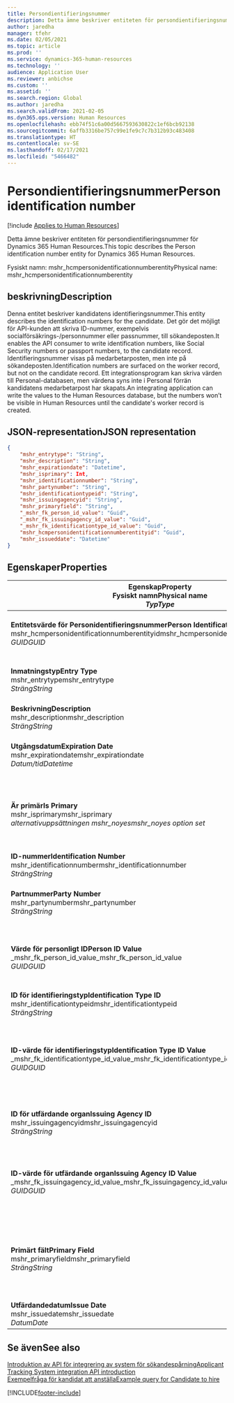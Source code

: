 ```yaml
---
title: Persondientifieringsnummer
description: Detta ämne beskriver entiteten för persondientifieringsnummer för Dynamics 365 Human Resources.
author: jaredha
manager: tfehr
ms.date: 02/05/2021
ms.topic: article
ms.prod: ''
ms.service: dynamics-365-human-resources
ms.technology: ''
audience: Application User
ms.reviewer: anbichse
ms.custom: ''
ms.assetid: ''
ms.search.region: Global
ms.author: jaredha
ms.search.validFrom: 2021-02-05
ms.dyn365.ops.version: Human Resources
ms.openlocfilehash: ebb74f51c6a00d5667593630822c1ef6bcb92138
ms.sourcegitcommit: 6affb3316be757c99e1fe9c7c7b312b93c483408
ms.translationtype: HT
ms.contentlocale: sv-SE
ms.lasthandoff: 02/17/2021
ms.locfileid: "5466482"
---
```

# <a name="person-identification-number"></a><span data-ttu-id="699d2-103">Persondientifieringsnummer</span><span class="sxs-lookup"><span data-stu-id="699d2-103">Person identification number</span></span>

[!include [Applies to Human Resources](../includes/applies-to-hr.md)]

<span data-ttu-id="699d2-104">Detta ämne beskriver entiteten för persondientifieringsnummer för Dynamics 365 Human Resources.</span><span class="sxs-lookup"><span data-stu-id="699d2-104">This topic describes the Person identification number entity for Dynamics 365 Human Resources.</span></span>

<span data-ttu-id="699d2-105">Fysiskt namn: mshr_hcmpersonidentificationnumberentity</span><span class="sxs-lookup"><span data-stu-id="699d2-105">Physical name: mshr_hcmpersonidentificationnumberentity</span></span>

## <a name="description"></a><span data-ttu-id="699d2-106">beskrivning</span><span class="sxs-lookup"><span data-stu-id="699d2-106">Description</span></span>

<span data-ttu-id="699d2-107">Denna entitet beskriver kandidatens identifieringsnummer.</span><span class="sxs-lookup"><span data-stu-id="699d2-107">This entity describes the identification numbers for the candidate.</span></span> <span data-ttu-id="699d2-108">Det gör det möjligt för API-kunden att skriva ID-nummer, exempelvis socialförsäkrings-/personnummer eller passnummer, till sökandeposten.</span><span class="sxs-lookup"><span data-stu-id="699d2-108">It enables the API consumer to write identification numbers, like Social Security numbers or passport numbers, to the candidate record.</span></span> <span data-ttu-id="699d2-109">Identifieringsnummer visas på medarbetarposten, men inte på sökandeposten.</span><span class="sxs-lookup"><span data-stu-id="699d2-109">Identification numbers are surfaced on the worker record, but not on the candidate record.</span></span> <span data-ttu-id="699d2-110">Ett integrationsprogram kan skriva värden till Personal-databasen, men värdena syns inte i Personal förrän kandidatens medarbetarpost har skapats.</span><span class="sxs-lookup"><span data-stu-id="699d2-110">An integrating application can write the values to the Human Resources database, but the numbers won’t be visible in Human Resources until the candidate's worker record is created.</span></span>

## <a name="json-representation"></a><span data-ttu-id="699d2-111">JSON-representation</span><span class="sxs-lookup"><span data-stu-id="699d2-111">JSON representation</span></span>

```json
{
    "mshr_entrytype": "String",
    "mshr_description": "String",
    "mshr_expirationdate": "Datetime",
    "mshr_isprimary": Int,
    "mshr_identificationnumber": "String",
    "mshr_partynumber": "String",
    "mshr_identificationtypeid": "String",
    "mshr_issuingagencyid": "String",
    "mshr_primaryfield": "String",
    "_mshr_fk_person_id_value": "Guid",
    "_mshr_fk_issuingagency_id_value": "Guid",
    "_mshr_fk_identificationtype_id_value": "Guid",
    "mshr_hcmpersonidentificationnumberentityid": "Guid",
    "mshr_issueddate": "Datetime"
}
```

## <a name="properties"></a><span data-ttu-id="699d2-112">Egenskaper</span><span class="sxs-lookup"><span data-stu-id="699d2-112">Properties</span></span>

| <span data-ttu-id="699d2-113">Egenskap</span><span class="sxs-lookup"><span data-stu-id="699d2-113">Property</span></span><br><span data-ttu-id="699d2-114">**Fysiskt namn**</span><span class="sxs-lookup"><span data-stu-id="699d2-114">**Physical name**</span></span><br><span data-ttu-id="699d2-115">**_Typ_**</span><span class="sxs-lookup"><span data-stu-id="699d2-115">**_Type_**</span></span> | <span data-ttu-id="699d2-116">Använd</span><span class="sxs-lookup"><span data-stu-id="699d2-116">Use</span></span> | <span data-ttu-id="699d2-117">beskrivning</span><span class="sxs-lookup"><span data-stu-id="699d2-117">Description</span></span> |
| --- | --- | --- |
| <span data-ttu-id="699d2-118">**Entitetsvärde för Personidentifieringsnummer**</span><span class="sxs-lookup"><span data-stu-id="699d2-118">**Person Identification Number Entity ID**</span></span><br><span data-ttu-id="699d2-119">mshr_hcmpersonidentificationnumberentityid</span><span class="sxs-lookup"><span data-stu-id="699d2-119">mshr_hcmpersonidentificationnumberentityid</span></span><br><span data-ttu-id="699d2-120">*GUID*</span><span class="sxs-lookup"><span data-stu-id="699d2-120">*GUID*</span></span> | <span data-ttu-id="699d2-121">Skrivskydd</span><span class="sxs-lookup"><span data-stu-id="699d2-121">Read-only</span></span><br><span data-ttu-id="699d2-122">Obligatoriskt</span><span class="sxs-lookup"><span data-stu-id="699d2-122">Required</span></span><br><span data-ttu-id="699d2-123">Systemgenererad</span><span class="sxs-lookup"><span data-stu-id="699d2-123">System-generated</span></span> | <span data-ttu-id="699d2-124">Unik primär identifierare för nummerposten för personidentifiering.</span><span class="sxs-lookup"><span data-stu-id="699d2-124">Unique primary identifier for the person identification number record.</span></span> |
| <span data-ttu-id="699d2-125">**Inmatningstyp**</span><span class="sxs-lookup"><span data-stu-id="699d2-125">**Entry Type**</span></span><br><span data-ttu-id="699d2-126">mshr_entrytype</span><span class="sxs-lookup"><span data-stu-id="699d2-126">mshr_entrytype</span></span><br><span data-ttu-id="699d2-127">*Sträng*</span><span class="sxs-lookup"><span data-stu-id="699d2-127">*String*</span></span> | <span data-ttu-id="699d2-128">Skrivskydd</span><span class="sxs-lookup"><span data-stu-id="699d2-128">Read-write</span></span><br><span data-ttu-id="699d2-129">Valfritt</span><span class="sxs-lookup"><span data-stu-id="699d2-129">Optional</span></span> | <span data-ttu-id="699d2-130">Frivärde som referens till inmatningstypen för identifieringsnumret.</span><span class="sxs-lookup"><span data-stu-id="699d2-130">Free value to reference the type of entry for the identification number.</span></span> |
| <span data-ttu-id="699d2-131">**Beskrivning**</span><span class="sxs-lookup"><span data-stu-id="699d2-131">**Description**</span></span><br><span data-ttu-id="699d2-132">mshr_description</span><span class="sxs-lookup"><span data-stu-id="699d2-132">mshr_description</span></span><br><span data-ttu-id="699d2-133">*Sträng*</span><span class="sxs-lookup"><span data-stu-id="699d2-133">*String*</span></span> | <span data-ttu-id="699d2-134">Skrivskydd</span><span class="sxs-lookup"><span data-stu-id="699d2-134">Read-write</span></span><br><span data-ttu-id="699d2-135">Valfritt</span><span class="sxs-lookup"><span data-stu-id="699d2-135">Optional</span></span> | <span data-ttu-id="699d2-136">Beskrivningen av ID-numret.</span><span class="sxs-lookup"><span data-stu-id="699d2-136">The description of the identification number.</span></span> |
| <span data-ttu-id="699d2-137">**Utgångsdatum**</span><span class="sxs-lookup"><span data-stu-id="699d2-137">**Expiration Date**</span></span><br><span data-ttu-id="699d2-138">mshr_expirationdate</span><span class="sxs-lookup"><span data-stu-id="699d2-138">mshr_expirationdate</span></span><br><span data-ttu-id="699d2-139">*Datum/tid*</span><span class="sxs-lookup"><span data-stu-id="699d2-139">*Datetime*</span></span> | <span data-ttu-id="699d2-140">Skrivskydd</span><span class="sxs-lookup"><span data-stu-id="699d2-140">Read-write</span></span><br><span data-ttu-id="699d2-141">Valfritt</span><span class="sxs-lookup"><span data-stu-id="699d2-141">Optional</span></span> | <span data-ttu-id="699d2-142">Det datum då identifieringsnumret eller det kopplade dokumentet upphör att gälla.</span><span class="sxs-lookup"><span data-stu-id="699d2-142">The date on which the identification number or associated document expires.</span></span> |
| <span data-ttu-id="699d2-143">**Är primär**</span><span class="sxs-lookup"><span data-stu-id="699d2-143">**Is Primary**</span></span><br><span data-ttu-id="699d2-144">mshr_isprimary</span><span class="sxs-lookup"><span data-stu-id="699d2-144">mshr_isprimary</span></span><br><span data-ttu-id="699d2-145">*alternativuppsättningen mshr_noyes*</span><span class="sxs-lookup"><span data-stu-id="699d2-145">*mshr_noyes option set*</span></span> | <span data-ttu-id="699d2-146">Skrivskydd</span><span class="sxs-lookup"><span data-stu-id="699d2-146">Read-write</span></span><br><span data-ttu-id="699d2-147">Valfritt</span><span class="sxs-lookup"><span data-stu-id="699d2-147">Optional</span></span> | <span data-ttu-id="699d2-148">Anger huruvida identifieringsnumret är den primära posten för personen för den här identifieringstypen.</span><span class="sxs-lookup"><span data-stu-id="699d2-148">Defines whether the identification number is the primary record for the person for this identification type.</span></span> |
| <span data-ttu-id="699d2-149">**ID-nummer**</span><span class="sxs-lookup"><span data-stu-id="699d2-149">**Identification Number**</span></span><br><span data-ttu-id="699d2-150">mshr_identificationnumber</span><span class="sxs-lookup"><span data-stu-id="699d2-150">mshr_identificationnumber</span></span><br><span data-ttu-id="699d2-151">*Sträng*</span><span class="sxs-lookup"><span data-stu-id="699d2-151">*String*</span></span> | <span data-ttu-id="699d2-152">Skrivskydd</span><span class="sxs-lookup"><span data-stu-id="699d2-152">Read-write</span></span><br><span data-ttu-id="699d2-153">Obligatoriskt</span><span class="sxs-lookup"><span data-stu-id="699d2-153">Required</span></span> | <span data-ttu-id="699d2-154">ID-numret.</span><span class="sxs-lookup"><span data-stu-id="699d2-154">The identification number.</span></span> |
| <span data-ttu-id="699d2-155">**Partnummer**</span><span class="sxs-lookup"><span data-stu-id="699d2-155">**Party Number**</span></span><br><span data-ttu-id="699d2-156">mshr_partynumber</span><span class="sxs-lookup"><span data-stu-id="699d2-156">mshr_partynumber</span></span><br><span data-ttu-id="699d2-157">*Sträng*</span><span class="sxs-lookup"><span data-stu-id="699d2-157">*String*</span></span> | <span data-ttu-id="699d2-158">Skrivskydd</span><span class="sxs-lookup"><span data-stu-id="699d2-158">Read-write</span></span><br><span data-ttu-id="699d2-159">Obligatoriskt</span><span class="sxs-lookup"><span data-stu-id="699d2-159">Required</span></span> | <span data-ttu-id="699d2-160">Identifieraren för parten (personen) som äger indentifieringsnumret.</span><span class="sxs-lookup"><span data-stu-id="699d2-160">The identifier of the party (person) owning the identification number.</span></span> |
| <span data-ttu-id="699d2-161">**Värde för personligt ID**</span><span class="sxs-lookup"><span data-stu-id="699d2-161">**Person ID Value**</span></span><br><span data-ttu-id="699d2-162">_mshr_fk_person_id_value</span><span class="sxs-lookup"><span data-stu-id="699d2-162">_mshr_fk_person_id_value</span></span><br><span data-ttu-id="699d2-163">*GUID*</span><span class="sxs-lookup"><span data-stu-id="699d2-163">*GUID*</span></span> | <span data-ttu-id="699d2-164">Skrivskydd</span><span class="sxs-lookup"><span data-stu-id="699d2-164">Read-only</span></span><br><span data-ttu-id="699d2-165">Obligatoriskt</span><span class="sxs-lookup"><span data-stu-id="699d2-165">Required</span></span><br><span data-ttu-id="699d2-166">Sekundärnyckel: mshr_dirpersonentityid tillhörande entiteten mshr_dirpersonentity</span><span class="sxs-lookup"><span data-stu-id="699d2-166">Foreign key: mshr_dirpersonentityid of mshr_dirpersonentity entity</span></span> | <span data-ttu-id="699d2-167">Den unika identifieraren för parten (personen).</span><span class="sxs-lookup"><span data-stu-id="699d2-167">The unique identifier of the party (person).</span></span> |
| <span data-ttu-id="699d2-168">**ID för identifieringstyp**</span><span class="sxs-lookup"><span data-stu-id="699d2-168">**Identification Type ID**</span></span><br><span data-ttu-id="699d2-169">mshr_identificationtypeid</span><span class="sxs-lookup"><span data-stu-id="699d2-169">mshr_identificationtypeid</span></span><br><span data-ttu-id="699d2-170">*Sträng*</span><span class="sxs-lookup"><span data-stu-id="699d2-170">*String*</span></span> | <span data-ttu-id="699d2-171">Skrivskydd</span><span class="sxs-lookup"><span data-stu-id="699d2-171">Read-write</span></span><br><span data-ttu-id="699d2-172">Obligatoriskt</span><span class="sxs-lookup"><span data-stu-id="699d2-172">Required</span></span> | <span data-ttu-id="699d2-173">Identifieringsnumrets typ.</span><span class="sxs-lookup"><span data-stu-id="699d2-173">The type of identification number.</span></span> |
| <span data-ttu-id="699d2-174">**ID-värde för identifieringstyp**</span><span class="sxs-lookup"><span data-stu-id="699d2-174">**Identification Type ID Value**</span></span><br><span data-ttu-id="699d2-175">_mshr_fk_identificationtype_id_value</span><span class="sxs-lookup"><span data-stu-id="699d2-175">_mshr_fk_identificationtype_id_value</span></span><br><span data-ttu-id="699d2-176">*GUID*</span><span class="sxs-lookup"><span data-stu-id="699d2-176">*GUID*</span></span> | <span data-ttu-id="699d2-177">Skrivskydd</span><span class="sxs-lookup"><span data-stu-id="699d2-177">Read-only</span></span><br><span data-ttu-id="699d2-178">Obligatoriskt</span><span class="sxs-lookup"><span data-stu-id="699d2-178">Required</span></span><br><span data-ttu-id="699d2-179">Sekundärnyckel: mshr_hcmidentificationtypeentityid tillhörande entiteten mshr_hcmidentificationtypeentity</span><span class="sxs-lookup"><span data-stu-id="699d2-179">Foreign key: mshr_hcmidentificationtypeentityid of mshr_hcmidentificationtypeentity entity</span></span> | <span data-ttu-id="699d2-180">Systemgenererad, unik identifierare för identifieringstypen.</span><span class="sxs-lookup"><span data-stu-id="699d2-180">System-generated unique identifier of the identification type.</span></span> |
| <span data-ttu-id="699d2-181">**ID för utfärdande organ**</span><span class="sxs-lookup"><span data-stu-id="699d2-181">**Issuing Agency ID**</span></span><br><span data-ttu-id="699d2-182">mshr_issuingagencyid</span><span class="sxs-lookup"><span data-stu-id="699d2-182">mshr_issuingagencyid</span></span><br><span data-ttu-id="699d2-183">*Sträng*</span><span class="sxs-lookup"><span data-stu-id="699d2-183">*String*</span></span> | <span data-ttu-id="699d2-184">Skrivskydd</span><span class="sxs-lookup"><span data-stu-id="699d2-184">Read-write</span></span><br><span data-ttu-id="699d2-185">Valfritt</span><span class="sxs-lookup"><span data-stu-id="699d2-185">Optional</span></span> | <span data-ttu-id="699d2-186">Det organ eller den organisation som utfärdar identifieringsnumret.</span><span class="sxs-lookup"><span data-stu-id="699d2-186">The agency or organization issuing the identification number.</span></span> |
| <span data-ttu-id="699d2-187">**ID-värde för utfärdande organ**</span><span class="sxs-lookup"><span data-stu-id="699d2-187">**Issuing Agency ID Value**</span></span><br><span data-ttu-id="699d2-188">_mshr_fk_issuingagency_id_value</span><span class="sxs-lookup"><span data-stu-id="699d2-188">_mshr_fk_issuingagency_id_value</span></span><br><span data-ttu-id="699d2-189">*GUID*</span><span class="sxs-lookup"><span data-stu-id="699d2-189">*GUID*</span></span> | <span data-ttu-id="699d2-190">Skrivskydd</span><span class="sxs-lookup"><span data-stu-id="699d2-190">Read-only</span></span><br><span data-ttu-id="699d2-191">Valfritt</span><span class="sxs-lookup"><span data-stu-id="699d2-191">Optional</span></span><br><span data-ttu-id="699d2-192">Sekundärnyckel: mshr_hcmissuingagencyentityid tillhörande entiteten mshr_hcmissuingagencyentity</span><span class="sxs-lookup"><span data-stu-id="699d2-192">Foreign key: mshr_hcmissuingagencyentityid of mshr_hcmissuingagencyentity entity</span></span> | <span data-ttu-id="699d2-193">Systemgenererad, unik identifierare för det organ som utfärdar identifieringsnumret.</span><span class="sxs-lookup"><span data-stu-id="699d2-193">System-generated unique identifier of the agency issuing the identification number.</span></span> |
| <span data-ttu-id="699d2-194">**Primärt fält**</span><span class="sxs-lookup"><span data-stu-id="699d2-194">**Primary Field**</span></span><br><span data-ttu-id="699d2-195">mshr_primaryfield</span><span class="sxs-lookup"><span data-stu-id="699d2-195">mshr_primaryfield</span></span><br><span data-ttu-id="699d2-196">*Sträng*</span><span class="sxs-lookup"><span data-stu-id="699d2-196">*String*</span></span> | <span data-ttu-id="699d2-197">Skrivskydd</span><span class="sxs-lookup"><span data-stu-id="699d2-197">Read-only</span></span><br><span data-ttu-id="699d2-198">Obligatoriskt</span><span class="sxs-lookup"><span data-stu-id="699d2-198">Required</span></span> | <span data-ttu-id="699d2-199">Fält som används som identifierare för entitetsposten.</span><span class="sxs-lookup"><span data-stu-id="699d2-199">Field to be used as an identifier of the entity record.</span></span> <span data-ttu-id="699d2-200">Kombination av partnummer, identifieringstyps-ID och identifieringsnummer.</span><span class="sxs-lookup"><span data-stu-id="699d2-200">Combination of party number, identification type ID, and identification number.</span></span> |
| <span data-ttu-id="699d2-201">**Utfärdandedatum**</span><span class="sxs-lookup"><span data-stu-id="699d2-201">**Issue Date**</span></span><br><span data-ttu-id="699d2-202">mshr_issuedate</span><span class="sxs-lookup"><span data-stu-id="699d2-202">mshr_issuedate</span></span><br><span data-ttu-id="699d2-203">*Datum*</span><span class="sxs-lookup"><span data-stu-id="699d2-203">*Date*</span></span> | <span data-ttu-id="699d2-204">Skrivskydd</span><span class="sxs-lookup"><span data-stu-id="699d2-204">Read-write</span></span><br><span data-ttu-id="699d2-205">Valfritt</span><span class="sxs-lookup"><span data-stu-id="699d2-205">Optional</span></span> | <span data-ttu-id="699d2-206">Det datum då identifieringsnumret utfärdades.</span><span class="sxs-lookup"><span data-stu-id="699d2-206">The date the identification number was issued.</span></span> |

## <a name="see-also"></a><span data-ttu-id="699d2-207">Se även</span><span class="sxs-lookup"><span data-stu-id="699d2-207">See also</span></span>

[<span data-ttu-id="699d2-208">Introduktion av API för integrering av system för sökandespårning</span><span class="sxs-lookup"><span data-stu-id="699d2-208">Applicant Tracking System integration API introduction</span></span>](hr-admin-integration-ats-api-introduction.md)<br>
[<span data-ttu-id="699d2-209">Exempelfråga för kandidat att anställa</span><span class="sxs-lookup"><span data-stu-id="699d2-209">Example query for Candidate to hire</span></span>](hr-admin-integration-ats-api-candidate-to-hire-example-query.md)



[!INCLUDE[footer-include](../includes/footer-banner.md)]